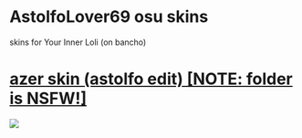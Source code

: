 # AstolfoLover69 osu skins
skins for Your Inner Loli (on bancho)
<br>
<a href="https://www.mediafire.com/file/ej65dhrdy26667m/%2523azer8c_but_azer.osk/file"> <h1>azer skin (astolfo edit) [NOTE: folder is NSFW!]</h1></a>
         <img src="https://i.vgy.me/vGDDWg.jpg">
